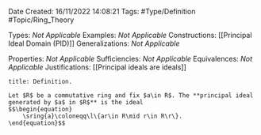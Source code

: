 <div class="topSpace"></div>

Date Created: 16/11/2022 14:08:21
Tags: #Type/Definition #Topic/Ring_Theory

Types: _Not Applicable_
Examples: _Not Applicable_
Constructions: [[Principal Ideal Domain (PID)]]
Generalizations: _Not Applicable_

Properties: _Not Applicable_
Sufficiencies: _Not Applicable_
Equivalences: _Not Applicable_
Justifications: [[Principal ideals are ideals]]

``` ad-Definition
title: Definition.

Let $R$ be a commutative ring and fix $a\in R$. The **principal ideal generated by $a$ in $R$** is the ideal
$$\begin{equation}
    \sring{a}\coloneqq\l\{ar\in R\mid r\in R\r\}.
\end{equation}$$

```
